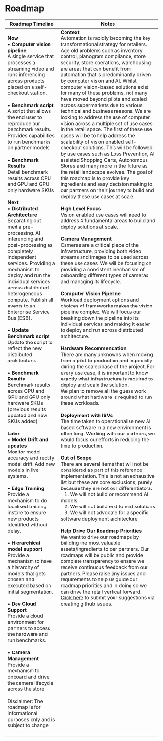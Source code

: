 # Roadmap

| Roadmap Timeline    | Notes    |
|---|---|
| <b>Now</b> <BR>•	<b>Computer vision pipeline</b> <BR> A single service that processes a streaming video and runs inferencing across products placed on a self-checkout station. <BR><BR>• <b>Benchmark script</b> <BR> A script that allows the end user to reproduce our benchmark results. Provides capabilities to run benchmarks on partner models. <BR><BR>• <b>Benchmark Results</b> <BR> Detail benchmark results across CPU and GPU and GPU only hardware SKUs <BR><BR> <b>Next</b> <BR>• <b>Distributed Architecture</b> <BR> Separating out media pre-processing, AI inferencing and post-processing as completely independent services. Providing a mechanism to deploy and run the individual services across distributed heterogeneous compute. Publish all events to an Enterprise Service Bus (ESB). <BR><BR>•	<b>Update Benchmark script</b> <BR> Update the script to reflect the new distributed architecture. <BR><BR>• <b>Benchmark Results</b> <BR> Benchmark results across CPU and GPU and GPU only hardware SKUs (previous results updated and new SKUs added) <BR><BR> <b>Later</b> <BR>• <b>Model Drift and updates</b> <BR> Monitor model accuracy and rectify model drift. Add new models in live systems.  <BR><BR> • <b>Edge Training</b> <BR> Provide a mechanism to do localised training instore to ensure new products identified without delay. <BR><BR>•	<b>Hierarchical model support</b> <BR> Provide a mechanism to have a hierarchy of models that gets chosen and executed based on initial segmentation. <BR><BR>•	<b>Dev Cloud Support</b> <BR> Provide a cloud environment for partners to access the hardware and run benchmarks. <BR><BR>•	<b>Camera Management</b> <BR> Provide a mechanism to onboard and drive the camera lifecycle across the store <BR><BR> Disclaimer: The roadmap is for informational purposes only and is subject to change. | <b>Context</b> <BR> Automation is rapidly becoming the key transformational strategy for retailers. Age old problems such as inventory control, planogram compliance, store security, store operations, warehousing are areas that can benefit from automation that is predominantly driven by computer vision and AI. Whilst computer vision-based solutions exist for many of these problems, not many have moved beyond pilots and scaled across supermarkets due to various technical and business reasons. We are looking to address the use of computer vision across a multiple set of use cases in the retail space. The first of these use cases will be to help address the scalability of vision enabled self-checkout solutions. This will be followed by use cases such as Loss Prevention, AI assisted Shopping Carts, Autonomous Stores and many more in the future as the retail landscape evolves. The goal of this roadmap is to provide key ingredients and easy decision making to our partners on their journey to build and deploy these use cases at scale. <BR><BR> <b>High Level Focus</b> <BR>Vision enabled use cases will need to address 4 fundamental areas to build and deploy solutions at scale. <BR><BR><b>Camera Management</b> <BR>Cameras are a critical piece of the infrastructure, providing both video streams and images to be used across these use cases. We will be focusing on providing a consistent mechanism of onboarding different types of cameras and managing its lifecycle. <BR><BR><b>Computer Vision Pipeline</b> <BR>Workload deployment options and choices of frameworks makes the vision pipeline complex. We will focus our breaking down the pipeline into its individual services and making it easier to deploy and run across distributed architecture. <BR><BR><b>Hardware Recommendation</b> <BR>There are many unknowns when moving from a pilot to production and especially during the scale phase of the project. For every use case, it is important to know exactly what infrastructure is required to deploy and scale the solution. <BR>We plan to remove all the guess work around what hardware is required to run these workloads. <BR><BR><b>Deployment with ISVs</b> <BR>The time taken to operationalise new AI based software in a new environment is often long. Working with our partners, we would focus our efforts in reducing the time to production. <BR><BR> <b>Out of Scope</b> <BR>There are several items that will not be considered as part of this reference implementation. This is not an exhaustive list but these are core exclusions, purely because they are not our differentiators: <BR> &nbsp;&nbsp;&nbsp;1.	We will not build or recommend AI models <BR> &nbsp;&nbsp;&nbsp;2.	We will not build end to end solutions <BR> &nbsp;&nbsp;&nbsp;3.	We will not advocate for a specific software deployment architecture <BR><BR> <b>Help Drive Our Roadmap Priorities </b> <BR> We want to drive our roadmaps by building the most valuable assets/ingredients to our partners. Our roadmaps will be public and provide complete transparency to ensure we receive continuous feedback from our partners. Please raise any issues and requirements to help us guide our roadmap priorities and in doing so we can drive the retail vertical forward. <BR> [Click here](https://github.com/intel-retail/automated-self-checkout/issues) to submit your suggestions via creating github issues. <BR><BR><BR><BR><BR><BR><BR><BR><BR><BR><BR><BR><BR><BR><BR><BR><BR><BR><BR><BR><BR><BR>|